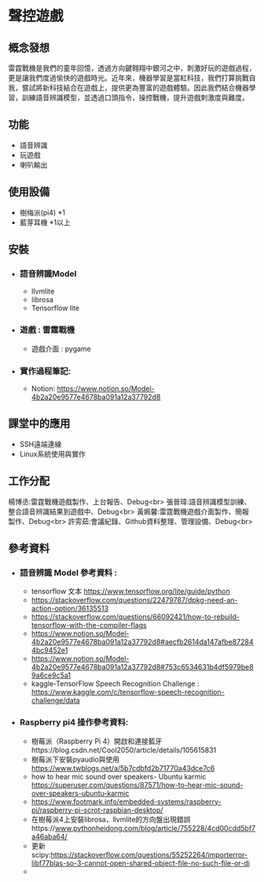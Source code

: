 聲控遊戲 
===========

概念發想
-----
雷霆戰機是我們的童年回憶，透過方向鍵翱翔中銀河之中，刺激好玩的遊戲過程，更是讓我們度過愉快的遊戲時光。近年來，機器學習是當紅科技，我們打算挑戰自我，嘗試將新科技結合在遊戲上，提供更為豐富的遊戲體驗。因此我們結合機器學習，訓練語音辨識模型，並透過口頭指令，操控戰機，提升遊戲刺激度與難度。

功能
-----
* 語音辨識
* 玩遊戲
* 喇叭輸出

使用設備
---------
* 樹梅派(pi4) *1
* 藍芽耳機  *1以上

安裝
--------
* ### 語音辨識Model
  *  llvmlite 
  *  librosa 
  *  Tensorflow lite
* ### 遊戲 : 雷霆戰機 
  * 遊戲介面 : pygame
 
* ### 實作過程筆記:
   * Notion: https://www.notion.so/Model-4b2a20e9577e4678ba091a12a37792d8
   
課堂中的應用
------
* SSH遠端連線
* Linux系統使用與實作

工作分配
-------
楊博丞:雷霆戰機遊戲製作、上台報告、Debug<br\>
張晉瑋:語音辨識模型訓練、整合語音辨識結果到遊戲中、Debug<br\>
黃姵馨:雷霆戰機遊戲介面製作、簡報製作、Debug<br\>
許雱茹:會議紀錄、Github資料整理、管理設備、Debug<br\>

參考資料
-------
* ### 語音辨識 Model 參考資料 : 
   *  tensorflow 文本 https://www.tensorflow.org/lite/guide/python
   *  https://stackoverflow.com/questions/22479787/dpkg-need-an-action-option/36135513
   *  https://stackoverflow.com/questions/66092421/how-to-rebuild-tensorflow-with-the-compiler-flags
   *  https://www.notion.so/Model-4b2a20e9577e4678ba091a12a37792d8#aecfb2614da147afbe872844bc9452e1
   *  https://www.notion.so/Model-4b2a20e9577e4678ba091a12a37792d8#753c6534631b4df5979be89a6ce9c5a1
   *  kaggle-TensorFlow Speech Recognition Challenge : https://www.kaggle.com/c/tensorflow-speech-recognition-challenge/data 
* ### Raspberry pi4 操作參考資料:
   * 樹莓派（Raspberry Pi 4）開啟和連接藍牙https://blog.csdn.net/Cool2050/article/details/105615831
   *  樹莓派下安裝pyaudio與使用 https://www.twblogs.net/a/5b7cdbfd2b71770a43dce7c6
   *  how to hear mic sound over speakers- Ubuntu karmic https://superuser.com/questions/87571/how-to-hear-mic-sound-over-speakers-ubuntu-karmic
   *  https://www.footmark.info/embedded-systems/raspberry-pi/raspberry-pi-scrot-raspbian-desktop/
   *  在樹莓派4上安裝librosa，llvmlite的方向盤出現錯誤https://www.pythonheidong.com/blog/article/755228/4cd00cdd5bf7a46aba64/
   *  更新scipy:https://stackoverflow.com/questions/55252264/importerror-libf77blas-so-3-cannot-open-shared-object-file-no-such-file-or-di
   *  

